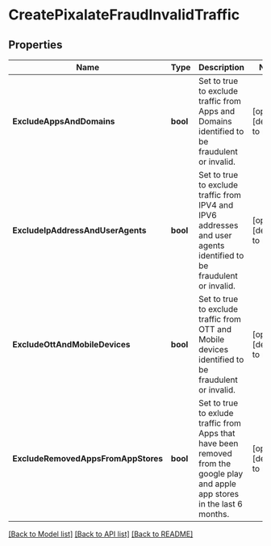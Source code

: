 # CreatePixalateFraudInvalidTraffic

## Properties
Name | Type | Description | Notes
------------ | ------------- | ------------- | -------------
**ExcludeAppsAndDomains** | **bool** | Set to true to exclude traffic from Apps and Domains identified to be fraudulent or invalid. | [optional] [default to null]
**ExcludeIpAddressAndUserAgents** | **bool** | Set to true to exclude traffic from IPV4 and IPV6 addresses and user agents identified to be fraudulent or invalid. | [optional] [default to null]
**ExcludeOttAndMobileDevices** | **bool** | Set to true to exclude traffic from OTT and Mobile devices identified to be fraudulent or invalid. | [optional] [default to null]
**ExcludeRemovedAppsFromAppStores** | **bool** | Set to true to exlude traffic from Apps that have been removed from the google play and apple app stores in the last 6 months. | [optional] [default to null]

[[Back to Model list]](../README.md#documentation-for-models) [[Back to API list]](../README.md#documentation-for-api-endpoints) [[Back to README]](../README.md)

